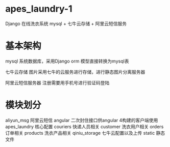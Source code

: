 # apes_laundry-1
Django 在线洗衣系统 mysql + 七牛云存储 + 阿里云短信服务

# 基本架构
mysql 系统数据库，采用Django orm 模型直接转换为mysql表

七牛云存储 图片采用七牛的云服务进行存储，进行静态图片分离服务器

阿里云短信服务器 注册需要用手机号进行验证码登陆

# 模块划分
aliyun_msg 阿里云短信
angular 二次封住接口供angular 4构建的客户端使用
apes_laundry 核心配置
couriers 快递人员相关
customer 洗衣用户相关
orders 订单相关
products 洗衣产品相关
qiniu_storage 七牛云配置以及上传
static 静态文件
